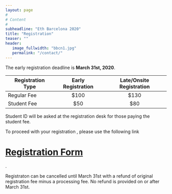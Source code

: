 ```yaml
---
layout: page
#
# Content
#
subheadline: "Eth Barcelona 2020"
title: "Registration"
teaser: ""
header:
   image_fullwidth: "bbcn1.jpg"
   permalink: "/contact/"
---
```


The early registration deadline is <b>March 31st, 2020</b>.

| Registration Type | Early Registration | Late/Onsite Registration |
|---|:-:|:-:|
| Regular Fee | $100 | $130 |
| Student Fee |  $50 |  $80 |

Student ID will be asked at the registration desk for those paying the student fee.


To proceed with your registration , please use the following link

<h1>
<a href="https://barcelo.eventsair.com/ethbarcelona/registrationform/Site/Register">
Registration Form</a></h1>.

Registraton can be cancelled until March 31st with a refund of original registration fee minus a processing fee. No refund is provided on or after March 31st.

<br>



